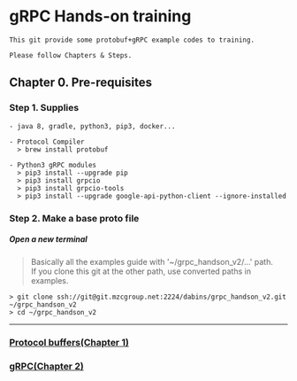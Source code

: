 # gRPC Hands-on training
```
This git provide some protobuf+gRPC example codes to training.

Please follow Chapters & Steps.
```

## Chapter 0. Pre-requisites

### Step 1. Supplies
```
- java 8, gradle, python3, pip3, docker...

- Protocol Compiler
  > brew install protobuf

- Python3 gRPC modules
  > pip3 install --upgrade pip
  > pip3 install grpcio
  > pip3 install grpcio-tools
  > pip3 install --upgrade google-api-python-client --ignore-installed
```

### Step 2. Make a base proto file
##### Open a new terminal

> Basically all the examples guide with '~/grpc_handson_v2/...' path.  
> If you clone this git at the other path, use converted paths in examples.

```
> git clone ssh://git@git.mzcgroup.net:2224/dabins/grpc_handson_v2.git ~/grpc_handson_v2
> cd ~/grpc_handson_v2
```
---
### [Protocol buffers(Chapter 1)](https://github.com/Mussyan/grpc_handson/blob/master/1-Protocol_buffers/Chapter1.md)
### [gRPC(Chapter 2)](https://github.com/Mussyan/grpc_handson/blob/master/2-gRPC_server_java/Chapter2.md)